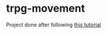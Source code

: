 # trpg-movement

Project done after following [this tutorial](https://www.gdquest.com/tutorial/godot/2d/tactical-rpg-movement/)
